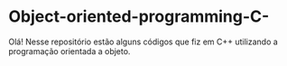 # Object-oriented-programming-C-
Olá! Nesse repositório estão alguns códigos que fiz em C++ utilizando a programação orientada a objeto.
